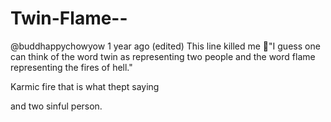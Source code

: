 # Twin-Flame--


@buddhappychowyow
1 year ago (edited)
This line killed me 🤣"I guess one can think of the word twin as representing two people and the word flame representing the fires of hell."

Karmic fire that is what thept saying

and two sinful person.
